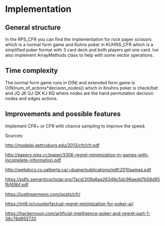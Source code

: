 # Implementation


## General structure

In the RPS_CFR you can find the implementation for rock paper scissors which is a normal form game and Kuhns poker in KUHNS_CFR which is a simplified poker format with 3 card deck and both players get one card.
Ive also implement ArrayMethods class to help with some vector operations.



## Time complexity

The normal form game runs in O(N) and extended form game is O(N(num_of_actions*decision_nodes)) which in Knuhns poker is check/bet and JQ JK QJ QK KJ KQ where nodes are the hand permutation decision nodes and edges actions.

## Improvements and possible features

Implement CFR+ or CFR with chance sampling to improve the speed.


Sources:

http://modelai.gettysburg.edu/2013/cfr/cfr.pdf

http://papers.nips.cc/paper/3306-regret-minimization-in-games-with-incomplete-information.pdf

http://webdocs.cs.ualberta.ca/~duane/publications/pdf/2010aamas.pdf

https://pdfs.semanticscholar.org/7acd/209a8ae26348c5dc96aedd7b58d95fbf49bf.pdf

https://justinsermeno.com/posts/cfr/

https://int8.io/counterfactual-regret-minimization-for-poker-ai/

https://hackernoon.com/artificial-intelligence-poker-and-regret-part-1-36c78d955720

